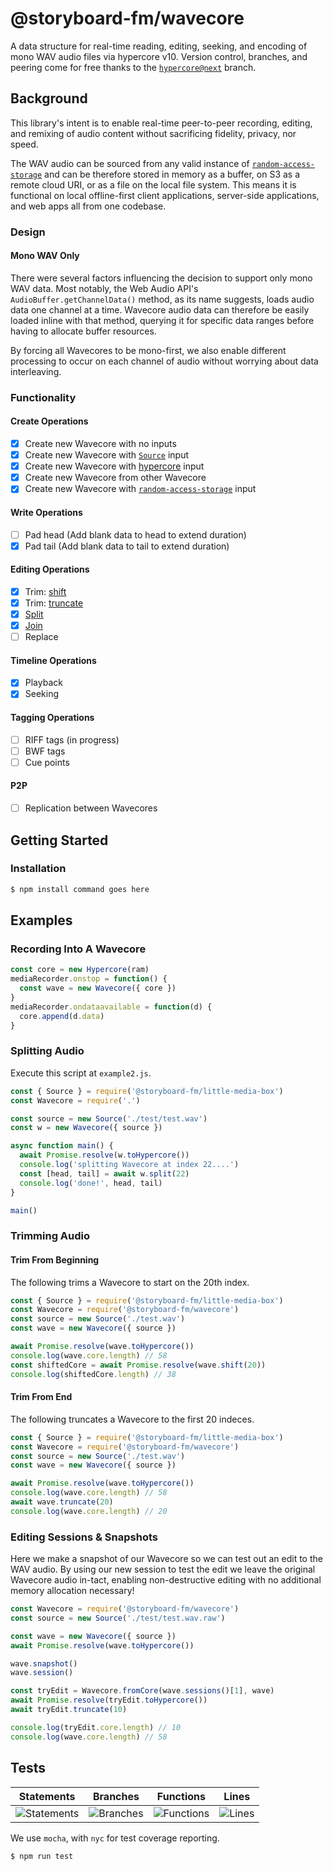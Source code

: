 # @storyboard-fm/wavecore
A data structure for real-time reading, editing, seeking, and encoding of mono
WAV audio files via hypercore v10. Version control, branches, and peering come
for free thanks to the [`hypercore@next`][h] branch.
## Background
This library's intent is to enable real-time peer-to-peer recording, editing, and
remixing of audio content without sacrificing fidelity, privacy, nor speed.

The WAV audio can be sourced from any valid instance of
[`random-access-storage`][ras] and can be therefore stored in memory as a
buffer, on S3 as a remote cloud URI, or as a file on the local file system. This
means it is functional on local offline-first client applications, server-side
applications, and web apps all from one codebase.
### Design
#### Mono WAV Only
There were several factors influencing the decision to support only mono WAV
data. Most notably, the Web Audio API's `AudioBuffer.getChannelData()` method,
as its name suggests, loads audio data one channel at a time. Wavecore audio
data can therefore be easily loaded inline with that method, querying it for
specific data ranges before having to allocate buffer resources.

By forcing all Wavecores to be mono-first, we also enable different processing to
occur on each channel of audio without worrying about data interleaving.
### Functionality
#### Create Operations
- [x] Create new Wavecore with no inputs
- [x] Create new Wavecore with [`Source`][lmbsrc] input
- [x] Create new Wavecore with [hypercore][h] input
- [x] Create new Wavecore from other Wavecore
- [x] Create new Wavecore with [`random-access-storage`][ras] input
#### Write Operations
- [ ] Pad head (Add blank data to head to extend duration)
- [x] Pad tail (Add blank data to tail to extend duration)
#### Editing Operations
- [x] Trim: [shift][shift]
- [x] Trim: [truncate][trunc]
- [x] [Split][split]
- [x] [Join][concat]
- [ ] Replace
#### Timeline Operations
- [x] Playback
- [x] Seeking
#### Tagging Operations
- [ ] RIFF tags (in progress)
- [ ] BWF tags
- [ ] Cue points
#### P2P
- [ ] Replication between Wavecores
## Getting Started
### Installation
```sh
$ npm install command goes here
```
## Examples
### Recording Into A Wavecore
```js
const core = new Hypercore(ram)
mediaRecorder.onstop = function() {
  const wave = new Wavecore({ core })
}
mediaRecorder.ondataavailable = function(d) {
  core.append(d.data)
}
```
### Splitting Audio

Execute this script at `example2.js`.

```js
const { Source } = require('@storyboard-fm/little-media-box')
const Wavecore = require('.')

const source = new Source('./test/test.wav')
const w = new Wavecore({ source })

async function main() {
  await Promise.resolve(w.toHypercore())
  console.log('splitting Wavecore at index 22....')
  const [head, tail] = await w.split(22)
  console.log('done!', head, tail)
}

main()
```
### Trimming Audio
#### Trim From Beginning
The following trims a Wavecore to start on the 20th index.
```js
const { Source } = require('@storyboard-fm/little-media-box')
const Wavecore = require('@storyboard-fm/wavecore')
const source = new Source('./test.wav')
const wave = new Wavecore({ source })

await Promise.resolve(wave.toHypercore())
console.log(wave.core.length) // 58
const shiftedCore = await Promise.resolve(wave.shift(20))
console.log(shiftedCore.length) // 38
```
#### Trim From End
The following truncates a Wavecore to the first 20 indeces.
```js
const { Source } = require('@storyboard-fm/little-media-box')
const Wavecore = require('@storyboard-fm/wavecore')
const source = new Source('./test.wav')
const wave = new Wavecore({ source })

await Promise.resolve(wave.toHypercore())
console.log(wave.core.length) // 58
await wave.truncate(20)
console.log(wave.core.length) // 20
```
### Editing Sessions & Snapshots
Here we make a snapshot of our Wavecore so we can test out an edit to the WAV
audio. By using our new session to test the edit we leave the original Wavecore
audio in-tact, enabling non-destructive editing with no additional memory
allocation necessary!
```js
const Wavecore = require('@storyboard-fm/wavecore')
const source = new Source('./test/test.wav.raw')

const wave = new Wavecore({ source })
await Promise.resolve(wave.toHypercore())

wave.snapshot()
wave.session()

const tryEdit = Wavecore.fromCore(wave.sessions()[1], wave)
await Promise.resolve(tryEdit.toHypercore())
await tryEdit.truncate(10)

console.log(tryEdit.core.length) // 10
console.log(wave.core.length) // 58
```
## Tests

| Statements                  | Branches                | Functions                 | Lines             |
| --------------------------- | ----------------------- | ------------------------- | ----------------- |
| ![Statements](https://img.shields.io/badge/statements-55.02%25-red.svg?style=flat) | ![Branches](https://img.shields.io/badge/branches-49.18%25-red.svg?style=flat) | ![Functions](https://img.shields.io/badge/functions-53.96%25-red.svg?style=flat) | ![Lines](https://img.shields.io/badge/lines-59.55%25-red.svg?style=flat) |

We use `mocha`, with `nyc` for test coverage reporting.
```sh
$ npm run test
```

[concat]: https://storyboard-fm.github.io/wavecore/Wavecore.html#concat
[h]: https://github.com/hypercore-protocol/hypercore-next
[lmbsrc]: https://storyboard-fm.github.io/little-media-box/Source.html
[ras]: https://github.com/random-access-storage
[shift]: https://storyboard-fm.github.io/wavecore/Wavecore.html#shift
[split]: https://storyboard-fm.github.io/wavecore/Wavecore.html#split
[trunc]: https://storyboard-fm.github.io/wavecore/Wavecore.html#truncate
